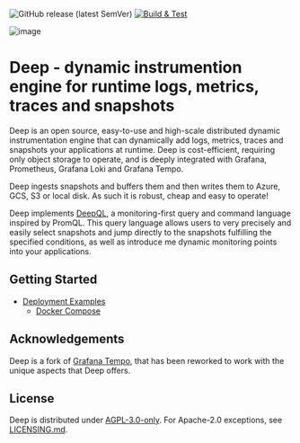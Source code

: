 ![GitHub release (latest SemVer)](https://img.shields.io/github/v/release/intergral/deep)
[![Build & Test](https://github.com/intergral/deep/actions/workflows/on_push.yml/badge.svg)](https://github.com/intergral/deep/actions/workflows/on_push.yml)

![image](https://github.com/intergral/deep/assets/10787304/33fbd546-1153-433a-9f34-f1f0dd14c5b5)

# Deep - dynamic instrumention engine for runtime logs, metrics, traces and snapshots

Deep is an open source, easy-to-use and high-scale distributed dynamic instrumentation engine that can dynamically add logs, metrics, traces and snapshots your applications at runtime. Deep is cost-efficient, requiring only object storage to operate, and is deeply integrated with Grafana, Prometheus, Grafana Loki and Grafana Tempo.

Deep ingests snapshots and buffers them and then writes them to Azure, GCS, S3 or local disk. As such it is robust, cheap and easy to operate!

Deep implements [DeepQL](), a monitoring-first query and command language inspired by PromQL. This query language
allows users to very precisely and easily select snapshots and jump directly to the snapshots fulfilling the specified
conditions, as well as introduce me dynamic monitoring points into your applications.

## Getting Started


- [Deployment Examples](./examples/README.md)
    - [Docker Compose](./examples/docker-compose/README.md)

## Acknowledgements

Deep is a fork of [Grafana Tempo](https://github.com/grafana/tempo), that has been reworked to work with the unique aspects that Deep offers.

## License

Deep is distributed under [AGPL-3.0-only](LICENSE). For Apache-2.0 exceptions, see [LICENSING.md](LICENSING.md).
